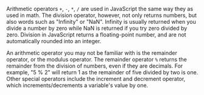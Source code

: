 Arithmetic operators `+`, `-`, `*`, `/` are used in JavaScript the same way they as used in math. The division operator, however, not only returns numbers, but also words such as "Infinity" or "NaN". Infinity is usually returned when you divide a number by zero while NaN is returned if you try zero divided by zero. Division in JavaScript returns a floating-point number, and are not automatically rounded into an integer.

An arithmetic operator you may not be familiar with is the remainder operator, or the modulus operator. The remainder operator `%` returns the remainder from the division of numbers, even if they are decimals. For example, "5 % 2" will return 1 as the remainder of five divided by two is one. Other special operators include the increment and decrement operator, which increments/decrements a variable's value by one.